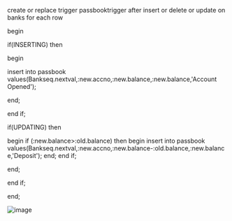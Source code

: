 create or replace trigger passbooktrigger
after insert or delete or update on banks
for each row

begin

if(INSERTING) then

begin

insert into passbook values(Bankseq.nextval,:new.accno,:new.balance,:new.balance,'Account Opened');

end;

end if;

if(UPDATING) then

begin
if (:new.balance>:old.balance) then
begin
insert into passbook values(Bankseq.nextval,:new.accno,:new.balance-:old.balance,:new.balance,'Deposit');
end;
end if;


end;

end if;

end;



![image](https://github.com/user-attachments/assets/d527cd1e-d063-4f7e-bcc0-b58a6a72c221)
